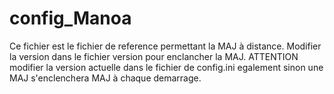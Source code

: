 # config_Manoa

Ce fichier est le fichier de reference permettant la MAJ à distance. 
Modifier la version dans le fichier version pour enclancher la MAJ. ATTENTION modifier la version actuelle dans le fichier de config.ini egalement sinon une MAJ s'enclenchera MAJ à chaque demarrage. 
